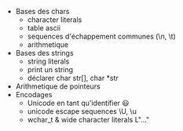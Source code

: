 
- Bases des chars
	- character literals
	- table ascii
	- sequences d'échappement communes (\n, \t) 
	- arithmetique
- Bases des strings
	- string literals
	- print un string
	- déclarer char str[], char *str 
- Arithmetique de pointeurs
- Encodages
	- Unicode en tant qu'identifier 😃
	- unicode escape sequences \U, \u
	- wchar_t & wide character literals L"..."


